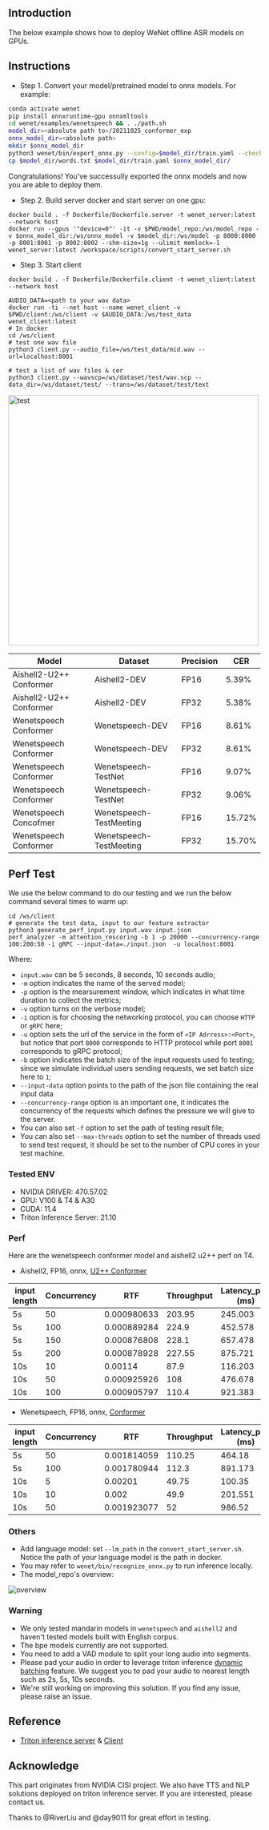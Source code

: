 ## Introduction
The below example shows how to deploy WeNet offline ASR models on GPUs.


## Instructions
* Step 1. Convert your model/pretrained model to onnx models. For example:
```bash
conda activate wenet
pip install onnxruntime-gpu onnxmltools
cd wenet/examples/wenetspeech && . ./path.sh
model_dir=<absolute path to>/20211025_conformer_exp
onnx_model_dir=<absolute path>
mkdir $onnx_model_dir
python3 wenet/bin/export_onnx.py --config=$model_dir/train.yaml --checkpoint=$model_dir/final.pt --cmvn_file=$model_dir/global_cmvn --ctc_weight=0.5 --output_onnx_dir=$onnx_model_dir --fp16
cp $model_dir/words.txt $model_dir/train.yaml $onnx_model_dir/
```
Congratulations! You've successully exported the onnx models and now you are able to deploy them.

* Step 2. Build server docker and start server on one gpu:
```
docker build . -f Dockerfile/Dockerfile.server -t wenet_server:latest --network host
docker run --gpus '"device=0"' -it -v $PWD/model_repo:/ws/model_repo -v $onnx_model_dir:/ws/onnx_model -v $model_dir:/ws/model -p 8000:8000 -p 8001:8001 -p 8002:8002 --shm-size=1g --ulimit memlock=-1  wenet_server:latest /workspace/scripts/convert_start_server.sh
```

* Step 3. Start client
```
docker build . -f Dockerfile/Dockerfile.client -t wenet_client:latest --network host

AUDIO_DATA=<path to your wav data>
docker run -ti --net host --name wenet_client -v $PWD/client:/ws/client -v $AUDIO_DATA:/ws/test_data wenet_client:latest
# In docker
cd /ws/client
# test one wav file
python3 client.py --audio_file=/ws/test_data/mid.wav --url=localhost:8001

# test a list of wav files & cer
python3 client.py --wavscp=/ws/dataset/test/wav.scp --data_dir=/ws/dataset/test/ --trans=/ws/dataset/test/text
```

<img src="test.gif" alt="test" width="500"/>

|Model | Dataset | Precision | CER |
|------------|-----------|-----------|----------|
|Aishell2-U2++ Conformer|Aishell2-DEV|FP16| 5.39%|
|Aishell2-U2++ Conformer|Aishell2-DEV|FP32| 5.38%|
|Wenetspeech Conformer| Wenetspeech-DEV|FP16| 8.61%|
|Wenetspeech Conformer| Wenetspeech-DEV|FP32| 8.61%|
|Wenetspeech Conformer | Wenetspeech-TestNet|FP16|9.07%|
|Wenetspeech Conformer| Wenetspeech-TestNet|FP32|9.06%|
|Wenetspeech Concofmer| Wenetspeech-TestMeeting|FP16|15.72%|
|Wenetspeech Conformer| Wenetspeech-TestMeeting|FP32|15.70%|

## Perf Test
We use the below command to do our testing and we run the below command several times to warm up:
```
cd /ws/client
# generate the test data, input to our feature extractor
python3 generate_perf_input.py input.wav input.json
perf_analyzer -m attention_rescoring -b 1 -p 20000 --concurrency-range 100:200:50 -i gRPC --input-data=./input.json  -u localhost:8001
```
Where:
- `input.wav` can be 5 seconds, 8 seconds, 10 seconds audio;
- `-m` option indicates the name of the served model;
- `-p` option is the mearsurement window, which indicates in what time duration to collect the metrics;
- `-v` option turns on the verbose model;
- `-i` option is for choosing the networking protocol, you can choose `HTTP` or `gRPC` here;
- `-u` option sets the url of the service in the form of `<IP Adrress>:<Port>`, but notice that port `8000` corresponds to HTTP protocol while port `8001` corresponds to gRPC protocol;
- `-b` option indicates the batch size of the input requests used fo testing; since we simulate individual users sending requests, we set batch size here to `1`;
- `--input-data` option points to the path of the json file containing the real input data
- `--concurrency-range` option is an important one, it indicates the concurrency of the requests which defines the pressure we will give to the server.
- You can also set `-f` option to set the path of testing result file;
- You can also set `--max-threads` option to set the number of threads used to send test request, it should be set to the number of CPU cores in your test machine.


### Tested ENV
* NVIDIA DRIVER: 470.57.02
* GPU: V100 & T4 & A30
* CUDA: 11.4
* Triton Inference Server: 21.10

### Perf
Here are the wenetspeech conformer model and aishell2 u2++ perf on T4.
* Aishell2, FP16, onnx, [U2++ Conformer](http://mobvoi-speech-public.ufile.ucloud.cn/public/wenet/aishell2/20210618_u2pp_conformer_exp.tar.gz)

|input length|Concurrency|RTF        |Throughput|Latency_p50 (ms)|Latency_p90 (ms)|Latency_p95 (ms)|Latency_p99 (ms)|
|------------|-----------|-----------|----------|----------------|----------------|----------------|----------------|
|5s          | 50        |0.000980633|203.95    |245.003         |277.086         |284.818         |295.777         |
|5s          | 100       |0.000889284|224.9     | 452.578        |492.355         |506.399         |533.325         |
|5s          | 150       |0.000876808|  228.1   |657.478         |722.427         |747.493         |794.346         |
|5s          |200        |0.000878928|  227.55  |875.721         |946.02          |975.703         |1020.615        |
|10s         |10         |0.00114    |  87.9    |116.203         |113.929         |136.902         |149.18          |
|10s         |50         |0.000925926|108       |476.678         |522.65          |532.693         |562.097         |
|10s         |100        |0.000905797|110.4     |921.383         |1001.848        |1029.96         |1067.6          |

* Wenetspeech, FP16, onnx, [Conformer](http://mobvoi-speech-public.ufile.ucloud.cn/public/wenet/wenetspeech/20211025_conformer_exp.tar.gz)

|input length|Concurrency|RTF        |Throughput|Latency_p50 (ms)|Latency_p90 (ms)|Latency_p95 (ms)|Latency_p99 (ms)|
|------------|-----------|-----------|----------|----------------|----------------|----------------|----------------|
|5s          |50         |0.001814059|110.25    |464.18          |508.246         |517.967         |547.002         |
|5s          |100        |0.001780944|112.3     |891.173         |958.046         |1011.058        |1093.231        |
|10s         |5          |0.00201    |49.75     |100.35          |120.757         |122.148         |132.053         |
|10s         |10         |0.002      |49.9      |201.551         |240.75          |252.026         |286.132         |
|10s         |50         |0.001923077|52        |986.52          |1030.635        |1051.282        |1101.016        |

### Others
* Add language model: set `--lm_path` in the `convert_start_server.sh`. Notice the path of your language model is the path in docker.
* You may refer to `wenet/bin/recognize_onnx.py` to run inference locally.
* The model_repo's overview:

![overview](./Overview.JPG)

### Warning
* We only tested mandarin models in `wenetspeech` and `aishell2` and haven't tested models built with English corpus.
* The bpe models currently are not supported.
* You need to add a VAD module to split your long audio into segments.
* Please pad your audio in order to leverage triton inference [dynamic batching](https://github.com/triton-inference-server/server/blob/main/docs/architecture.md#models-and-schedulers) feature. We suggest you to pad your audio to nearest length such as 2s, 5s, 10s seconds.
* We're still working on improving this solution. If you find any issue, please raise an issue.

## Reference
* [Triton inference server](https://github.com/triton-inference-server/server) & [Client](https://github.com/triton-inference-server/client)

## Acknowledge
This part originates from NVIDIA CISI project. We also have TTS and NLP solutions deployed on triton inference server.
If you are interested, please contact us.

Thanks to @RiverLiu and @day9011 for great effort in testing.